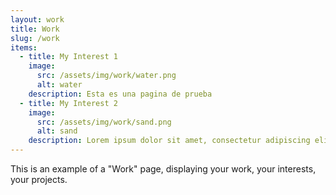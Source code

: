 ```yaml
---
layout: work
title: Work
slug: /work
items:
  - title: My Interest 1
    image:
      src: /assets/img/work/water.png
      alt: water
    description: Esta es una pagina de prueba
  - title: My Interest 2
    image:
      src: /assets/img/work/sand.png
      alt: sand
    description: Lorem ipsum dolor sit amet, consectetur adipiscing elit, sed do eiusmod tempor incididunt ut labore et dolore magna aliqua. Ut enim ad minim veniam, quis nostrud exercitation ullamco laboris nisi ut aliquip ex ea commodo consequat. Duis aute irure dolor in reprehenderit in voluptate velit esse cillum dolore eu fugiat nulla pariatur.
---
```


This is an example of a "Work" page, displaying your work, your interests, your projects.
<br />
<br />
